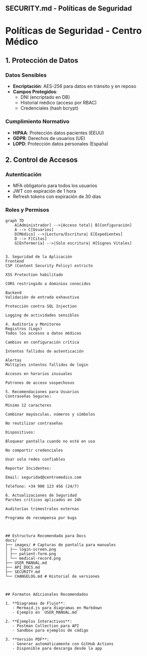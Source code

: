 
##  SECURITY.md - Políticas de Seguridad


# Políticas de Seguridad - Centro Médico

## 1. Protección de Datos
### Datos Sensibles
- **Encriptación**: AES-256 para datos en tránsito y en reposo
- **Campos Protegidos**:
  - DNI (encriptado en DB)
  - Historial médico (acceso por RBAC)
  - Credenciales (hash bcrypt)

### Cumplimiento Normativo
- **HIPAA**: Protección datos pacientes (EEUU)
- **GDPR**: Derechos de usuarios (UE)
- **LOPD**: Protección datos personales (España)

## 2. Control de Accesos
### Autenticación
- MFA obligatorio para todos los usuarios
- JWT con expiración de 1 hora
- Refresh tokens con expiración de 30 días

### Roles y Permisos
```mermaid
graph TD
    A[Administrador] -->|Acceso total| B[Configuración]
    A --> C[Usuarios]
    D[Médico] -->|Lectura/Escritura| E[Expedientes]
    D --> F[Citas]
    G[Enfermería] -->|Solo escritura| H[Signos Vitales]


3. Seguridad de la Aplicación
Frontend
CSP (Content Security Policy) estricto

XSS Protection habilitado

CORS restringido a dominios conocidos

Backend
Validación de entrada exhaustiva

Protección contra SQL Injection

Logging de actividades sensibles

4. Auditoría y Monitoreo
Registros (Logs)
Todos los accesos a datos médicos

Cambios en configuración crítica

Intentos fallidos de autenticación

Alertas
Múltiples intentos fallidos de login

Accesos en horarios inusuales

Patrones de acceso sospechosos

5. Recomendaciones para Usuarios
Contraseñas Seguras:

Mínimo 12 caracteres

Combinar mayúsculas, números y símbolos

No reutilizar contraseñas

Dispositivos:

Bloquear pantalla cuando no esté en uso

No compartir credenciales

Usar solo redes confiables

Reportar Incidentes:

Email: seguridad@centromedico.com

Teléfono: +34 900 123 456 (24/7)

6. Actualizaciones de Seguridad
Parches críticos aplicados en 24h

Auditorías trimestrales externas

Programa de recompensa por bugs



## Estructura Recomendada para Docs
docs/
├── images/ # Capturas de pantalla para manuales
│ ├── login-screen.png
│ ├── patient-form.png
│ └── medical-record.png
├── USER_MANUAL.md
├── API_DOCS.md
├── SECURITY.md
└── CHANGELOG.md # Historial de versiones



## Formatos Adicionales Recomendados

1. **Diagramas de Flujo**:
   - Mermaid.js para diagramas en Markdown
   - Ejemplo en `USER_MANUAL.md`

2. **Ejemplos Interactivos**:
   - Postman Collection para API
   - Sandbox para ejemplos de código

3. **Versión PDF**:
   - Generar automáticamente con GitHub Actions
   - Disponible para descarga desde la app